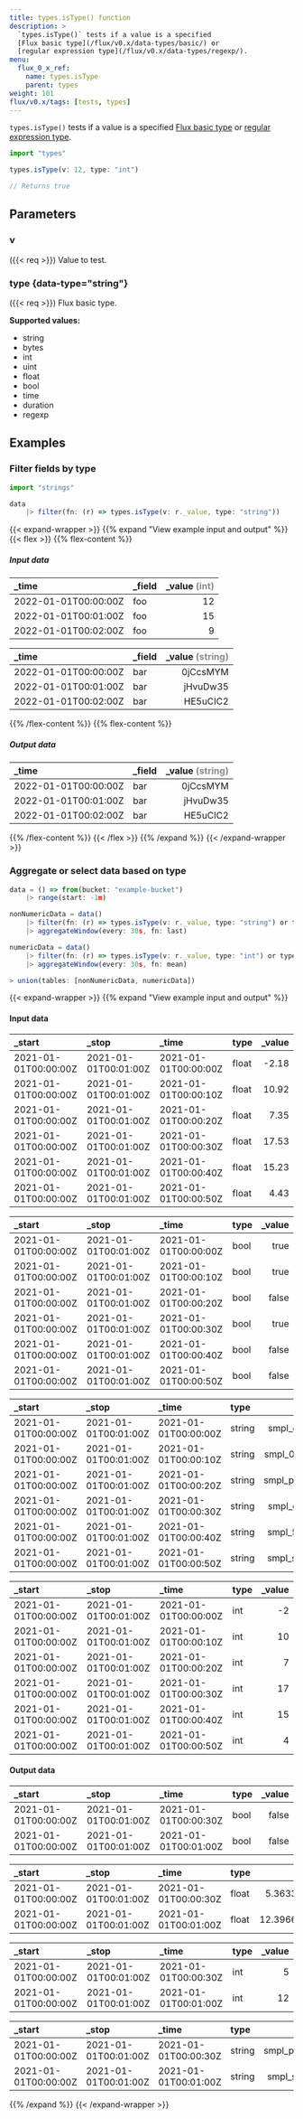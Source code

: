 ```yaml
---
title: types.isType() function
description: >
  `types.isType()` tests if a value is a specified
  [Flux basic type](/flux/v0.x/data-types/basic/) or
  [regular expression type](/flux/v0.x/data-types/regexp/).
menu:
  flux_0_x_ref:
    name: types.isType
    parent: types
weight: 101
flux/v0.x/tags: [tests, types]
---
```


`types.isType()` tests if a value is a specified
[Flux basic type](/flux/v0.x/data-types/basic/) or
[regular expression type](/flux/v0.x/data-types/regexp/).

```js
import "types"

types.isType(v: 12, type: "int")

// Returns true
```

## Parameters

### v
({{< req >}})
Value to test.

### type {data-type="string"}
({{< req >}})
Flux basic type.

**Supported values:**

- string
- bytes
- int
- uint
- float
- bool
- time
- duration
- regexp

## Examples

### Filter fields by type
```js
import "strings"

data
    |> filter(fn: (r) => types.isType(v: r._value, type: "string"))
```

{{< expand-wrapper >}}
{{% expand "View example input and output" %}}
{{< flex >}}
{{% flex-content %}}

##### Input data

| _time                | _field | _value <span style="opacity:.5">(int)</span> |
| :------------------- | :----- | -------------------------------------------: |
| 2022-01-01T00:00:00Z | foo    |                                           12 |
| 2022-01-01T00:01:00Z | foo    |                                           15 |
| 2022-01-01T00:02:00Z | foo    |                                            9 |

| _time                | _field | _value <span style="opacity:.5">(string)</span> |
| :------------------- | :----- | ----------------------------------------------: |
| 2022-01-01T00:00:00Z | bar    |                                        0jCcsMYM |
| 2022-01-01T00:01:00Z | bar    |                                        jHvuDw35 |
| 2022-01-01T00:02:00Z | bar    |                                        HE5uCIC2 |

{{% /flex-content %}}
{{% flex-content %}}

##### Output data

| _time                | _field | _value <span style="opacity:.5">(string)</span> |
| :------------------- | :----- | ----------------------------------------------: |
| 2022-01-01T00:00:00Z | bar    |                                        0jCcsMYM |
| 2022-01-01T00:01:00Z | bar    |                                        jHvuDw35 |
| 2022-01-01T00:02:00Z | bar    |                                        HE5uCIC2 |

{{% /flex-content %}}
{{< /flex >}}
{{% /expand %}}
{{< /expand-wrapper >}}


### Aggregate or select data based on type
```javascript
data = () => from(bucket: "example-bucket")
    |> range(start: -1m)

nonNumericData = data()
    |> filter(fn: (r) => types.isType(v: r._value, type: "string") or types.isType(v: r._value, type: "bool"))
    |> aggregateWindow(every: 30s, fn: last)

numericData = data()
    |> filter(fn: (r) => types.isType(v: r._value, type: "int") or types.isType(v: r._value, type: "float"))
    |> aggregateWindow(every: 30s, fn: mean)

> union(tables: [nonNumericData, numericData])
```

{{< expand-wrapper >}}
{{% expand "View example input and output" %}}

#### Input data
| _start               | _stop                | _time                | type  | _value |
| :------------------- | :------------------- | :------------------- | :---- | -----: |
| 2021-01-01T00:00:00Z | 2021-01-01T00:01:00Z | 2021-01-01T00:00:00Z | float |  -2.18 |
| 2021-01-01T00:00:00Z | 2021-01-01T00:01:00Z | 2021-01-01T00:00:10Z | float |  10.92 |
| 2021-01-01T00:00:00Z | 2021-01-01T00:01:00Z | 2021-01-01T00:00:20Z | float |   7.35 |
| 2021-01-01T00:00:00Z | 2021-01-01T00:01:00Z | 2021-01-01T00:00:30Z | float |  17.53 |
| 2021-01-01T00:00:00Z | 2021-01-01T00:01:00Z | 2021-01-01T00:00:40Z | float |  15.23 |
| 2021-01-01T00:00:00Z | 2021-01-01T00:01:00Z | 2021-01-01T00:00:50Z | float |   4.43 |

| _start               | _stop                | _time                | type | _value |
| :------------------- | :------------------- | :------------------- | :--- | -----: |
| 2021-01-01T00:00:00Z | 2021-01-01T00:01:00Z | 2021-01-01T00:00:00Z | bool |   true |
| 2021-01-01T00:00:00Z | 2021-01-01T00:01:00Z | 2021-01-01T00:00:10Z | bool |   true |
| 2021-01-01T00:00:00Z | 2021-01-01T00:01:00Z | 2021-01-01T00:00:20Z | bool |  false |
| 2021-01-01T00:00:00Z | 2021-01-01T00:01:00Z | 2021-01-01T00:00:30Z | bool |   true |
| 2021-01-01T00:00:00Z | 2021-01-01T00:01:00Z | 2021-01-01T00:00:40Z | bool |  false |
| 2021-01-01T00:00:00Z | 2021-01-01T00:01:00Z | 2021-01-01T00:00:50Z | bool |  false |

| _start               | _stop                | _time                | type   |      _value |
| :------------------- | :------------------- | :------------------- | :----- | ----------: |
| 2021-01-01T00:00:00Z | 2021-01-01T00:01:00Z | 2021-01-01T00:00:00Z | string | smpl_g9qczs |
| 2021-01-01T00:00:00Z | 2021-01-01T00:01:00Z | 2021-01-01T00:00:10Z | string | smpl_0mgv9n |
| 2021-01-01T00:00:00Z | 2021-01-01T00:01:00Z | 2021-01-01T00:00:20Z | string | smpl_phw664 |
| 2021-01-01T00:00:00Z | 2021-01-01T00:01:00Z | 2021-01-01T00:00:30Z | string | smpl_guvzy4 |
| 2021-01-01T00:00:00Z | 2021-01-01T00:01:00Z | 2021-01-01T00:00:40Z | string | smpl_5v3cce |
| 2021-01-01T00:00:00Z | 2021-01-01T00:01:00Z | 2021-01-01T00:00:50Z | string | smpl_s9fmgy |

| _start               | _stop                | _time                | type | _value |
| :------------------- | :------------------- | :------------------- | :--- | -----: |
| 2021-01-01T00:00:00Z | 2021-01-01T00:01:00Z | 2021-01-01T00:00:00Z | int  |     -2 |
| 2021-01-01T00:00:00Z | 2021-01-01T00:01:00Z | 2021-01-01T00:00:10Z | int  |     10 |
| 2021-01-01T00:00:00Z | 2021-01-01T00:01:00Z | 2021-01-01T00:00:20Z | int  |      7 |
| 2021-01-01T00:00:00Z | 2021-01-01T00:01:00Z | 2021-01-01T00:00:30Z | int  |     17 |
| 2021-01-01T00:00:00Z | 2021-01-01T00:01:00Z | 2021-01-01T00:00:40Z | int  |     15 |
| 2021-01-01T00:00:00Z | 2021-01-01T00:01:00Z | 2021-01-01T00:00:50Z | int  |      4 |

#### Output data

| _start               | _stop                | _time                | type | _value |
| :------------------- | :------------------- | :------------------- | :--- | -----: |
| 2021-01-01T00:00:00Z | 2021-01-01T00:01:00Z | 2021-01-01T00:00:30Z | bool |  false |
| 2021-01-01T00:00:00Z | 2021-01-01T00:01:00Z | 2021-01-01T00:01:00Z | bool |  false |

| _start               | _stop                | _time                | type  |             _value |
| :------------------- | :------------------- | :------------------- | :---- | -----------------: |
| 2021-01-01T00:00:00Z | 2021-01-01T00:01:00Z | 2021-01-01T00:00:30Z | float |  5.363333333333333 |
| 2021-01-01T00:00:00Z | 2021-01-01T00:01:00Z | 2021-01-01T00:01:00Z | float | 12.396666666666668 |

| _start               | _stop                | _time                | type | _value |
| :------------------- | :------------------- | :------------------- | :--- | -----: |
| 2021-01-01T00:00:00Z | 2021-01-01T00:01:00Z | 2021-01-01T00:00:30Z | int  |      5 |
| 2021-01-01T00:00:00Z | 2021-01-01T00:01:00Z | 2021-01-01T00:01:00Z | int  |     12 |

| _start               | _stop                | _time                | type   |      _value |
| :------------------- | :------------------- | :------------------- | :----- | ----------: |
| 2021-01-01T00:00:00Z | 2021-01-01T00:01:00Z | 2021-01-01T00:00:30Z | string | smpl_phw664 |
| 2021-01-01T00:00:00Z | 2021-01-01T00:01:00Z | 2021-01-01T00:01:00Z | string | smpl_s9fmgy |

{{% /expand %}}
{{< /expand-wrapper >}}
